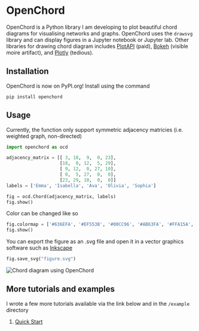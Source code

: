 # OpenChord

OpenChord is a Python library I am developing to plot beautiful chord diagrams for visualising networks and graphs. OpenChord uses the `drawsvg` library and can display figures in a Jupyter notebook or Jupyter lab. Other libraries for drawing chord diagram includes [PlotAPI](https://plotapi.com/) (paid), [Bokeh](https://holoviews.org/reference/elements/bokeh/Chord.html) (visible moire artifact), and [Plotly](https://plotly.com/python/v3/filled-chord-diagram/) (tedious). 

## Installation

OpenChord is now on PyPI.org! Install using the command
```
pip install openchord
```

## Usage

Currently, the function only support symmetric adjacency matricies (i.e. weighted graph, non-directed)
```python
import openchord as ocd

adjacency_matrix = [[ 3, 18,  9,  0, 23],
                    [18,  0, 12,  5, 29],
                    [ 9, 12,  0, 27, 10],
                    [ 0,  5, 27,  0,  0],
                    [23, 29, 10,  0,  0]]
labels = ['Emma', 'Isabella', 'Ava', 'Olivia', 'Sophia']

fig = ocd.Chord(adjacency_matrix, labels)
fig.show()
```
Color can be changed like so
```python
fig.colormap = ['#636EFA', '#EF553B', '#00CC96', '#AB63FA', '#FFA15A', '#19D3F3', '#FF6692', '#B6E880', '#FF97FF', '#FECB52']
fig.show()
```
You can export the figure as an .svg file and open it in a vector graphics software such as [Inkscape](https://inkscape.org/)
```python
fig.save_svg("figure.svg")
```
![Chord diagram using OpenChord](https://raw.githubusercontent.com/pke1029/open-chord/main/media/figure.png)

## More tutorials and examples
I wrote a few more tutorials available via the link below and in the `/example` directory
1. [Quick Start](https://github.com/pke1029/open-chord/blob/main/examples/01_quick_start.ipynb)
